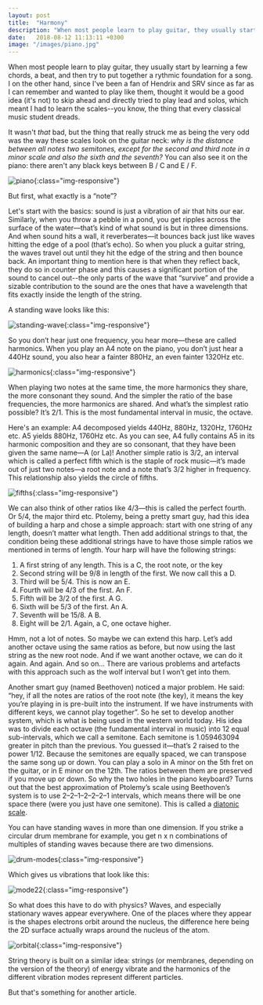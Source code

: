 ```yaml
---
layout: post
title:  "Harmony"
description: "When most people learn to play guitar, they usually start by learning a few chords, a beat, and then try to put together a rythmic foundation for a song. I on the other hand, since I've been a fan of Hendrix and SRV since as far as I can remember and wanted to play like them, thought it would be a good idea (it's not) to skip ahead and directly tried to play lead and solos, which meant I had to learn the scales-you know, the thing that every classical music student dreads."
date:   2018-08-12 11:13:11 +0300
image: "/images/piano.jpg"
---
```

When most people learn to play guitar, they usually start by learning a few chords, a beat, and then try to put together a rythmic foundation for a song. I on the other hand, since I've been a fan of Hendrix and SRV since as far as I can remember and wanted to play like them, thought it would be a good idea (it's not) to skip ahead and directly tried to play lead and solos, which meant I had to learn the scales--you know, the thing that every classical music student dreads.

It wasn't <i>that</i> bad, but the thing that really struck me as being the very odd was the way these scales look on the guitar neck: <i>why is the distance between all notes two semitones, except for the second and third note in a minor scale and also the sixth and the seventh?</i> You can also see it on the piano: there aren't any black keys between B / C and E / F.

![piano](/images/piano.jpg){:class="img-responsive"}

But first, what exactly is a “note”?

Let's start with the basics: sound is just a vibration of air that hits our ear. Similarly, when you throw a pebble in a pond, you get ripples across the surface of the water—that’s kind of what sound is but in three dimensions. And when sound hits a wall, it reverberates—it bounces back just like waves hitting the edge of a pool (that’s echo). So when you pluck a guitar string, the waves travel out until they hit the edge of the string and then bounce back. An important thing to mention here is that when they reflect back, they do so in counter phase and this causes a significant portion of the sound to cancel out--the only parts of the wave that “survive” and provide a sizable contribution to the sound are the ones that have a wavelength that fits exactly inside the length of the string.

A standing wave looks like this:

![standing-wave](/images/standing-wave.gif){:class="img-responsive"}

So you don’t hear just one frequency, you hear more—these are called harmonics. When you play an A4 note on the piano, you don’t just hear a 440Hz sound, you also hear a fainter 880Hz, an even fainter 1320Hz etc.

![harmonics](/images/harmonics.png){:class="img-responsive"}

When playing two notes at the same time, the more harmonics they share, the more consonant they sound. And the simpler the ratio of the base frequencies, the more harmonics are shared. And what’s the simplest ratio possible? It’s 2/1. This is the most fundamental interval in music, the octave.

Here's an example: A4 decomposed yields 440Hz, 880Hz, 1320Hz, 1760Hz etc. A5 yields 880Hz, 1760Hz etc. As you can see, A4 fully contains A5 in its harmonic composition and they are so consonant, that they have been given the same name—A (or La)! Another simple ratio is 3/2, an interval which is called a perfect fifth which is the staple of rock music—it’s made out of just two notes—a root note and a note that’s 3/2 higher in frequency. This relationship also yields the circle of fifths.

![fifths](/images/fifths.jpeg){:class="img-responsive"}

We can also think of other ratios like 4/3—this is called the perfect fourth. Or 5/4, the major third etc. Ptolemy, being a pretty smart guy, had this idea of building a harp and chose a simple approach: start with one string of any length, doesn’t matter what length. Then add additional strings to that, the condition being these additional strings have to have those simple ratios we mentioned in terms of length. Your harp will have the following strings:

1. A first string of any length. This is a C, the root note, or the key
2. Second string will be 9/8 in length of the first. We now call this a D.
3. Third will be 5/4. This is now an E.
4. Fourth will be 4/3 of the first. An F.
5. Fifth will be 3/2 of the first. A G.
6. Sixth will be 5/3 of the first. An A.
7. Seventh will be 15/8. A B.
8. Eight will be 2/1. Again, a C, one octave higher.

Hmm, not a lot of notes. So maybe we can extend this harp. Let’s add another octave using the same ratios as before, but now using the last string as the new root node. And if we want another octave, we can do it again. And again. And so on... There are various problems and artefacts with this approach such as the wolf interval but I won’t get into them.

Another smart guy (named Beethoven) noticed a major problem. He said: “hey, if all the notes are ratios of the root note (the key), it means the key you’re playing in is pre-built into the instrument. If we have instruments with different keys, we cannot play together”. So he set to develop another system, which is what is being used in the western world today. His idea was to divide each octave (the fundamental interval in music) into 12 equal sub-intervals, which we call a semitone. Each semitone is 1.059463094 greater in pitch than the previous. You guessed it—that’s 2 raised to the power 1/12. Because the semitones are equally spaced, we can transpose the same song up or down. You can play a solo in A minor on the 5th fret on the guitar, or in E minor on the 12th. The ratios between them are preserved if you move up or down. So why the two holes in the piano keyboard? Turns out that the best approximation of Ptolemy’s scale using Beethoven’s system is to use 2–2–1–2–2–2–1 intervals, which means there will be one space there (were you just have one semitone). This is called a [diatonic scale](https://en.wikipedia.org/wiki/Diatonic_scale).

You can have standing waves in more than one dimension. If you strike a circular drum membrane for example, you get n x n combinations of multiples of standing waves because there are two dimensions.

![drum-modes](/images/drum_modes.gif){:class="img-responsive"}

Which gives us vibrations that look like this:

![mode22](/images/mode22.gif){:class="img-responsive"}

So what does this have to do with physics? Waves, and especially stationary waves appear everywhere. One of the places where they appear is the shapes electrons orbit around the nucleus, the difference here being the 2D surface actually wraps around the nucleus of the atom.

![orbital](/images/orbitals.png){:class="img-responsive"}

String theory is built on a similar idea: strings (or membranes, depending on the version of the theory) of energy vibrate and the harmonics of the different vibration modes represent different particles.

But that's something for another article.

